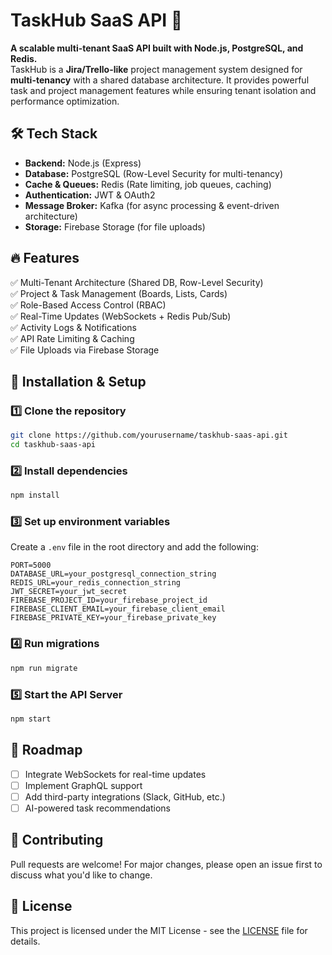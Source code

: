 # TaskHub SaaS API 🚀

**A scalable multi-tenant SaaS API built with Node.js, PostgreSQL, and Redis.**  
TaskHub is a **Jira/Trello-like** project management system designed for **multi-tenancy** with a shared database architecture. It provides powerful task and project management features while ensuring tenant isolation and performance optimization.

## 🛠️ Tech Stack
- **Backend:** Node.js (Express)
- **Database:** PostgreSQL (Row-Level Security for multi-tenancy)
- **Cache & Queues:** Redis (Rate limiting, job queues, caching)
- **Authentication:** JWT & OAuth2
- **Message Broker:** Kafka (for async processing & event-driven architecture)
- **Storage:** Firebase Storage (for file uploads)

## 🔥 Features
✅ Multi-Tenant Architecture (Shared DB, Row-Level Security)  
✅ Project & Task Management (Boards, Lists, Cards)  
✅ Role-Based Access Control (RBAC)  
✅ Real-Time Updates (WebSockets + Redis Pub/Sub)  
✅ Activity Logs & Notifications  
✅ API Rate Limiting & Caching  
✅ File Uploads via Firebase Storage  

## 🚀 Installation & Setup

### 1️⃣ Clone the repository
```sh
git clone https://github.com/yourusername/taskhub-saas-api.git
cd taskhub-saas-api
```

### 2️⃣ Install dependencies
```sh
npm install
```

### 3️⃣ Set up environment variables
Create a `.env` file in the root directory and add the following:
```
PORT=5000
DATABASE_URL=your_postgresql_connection_string
REDIS_URL=your_redis_connection_string
JWT_SECRET=your_jwt_secret
FIREBASE_PROJECT_ID=your_firebase_project_id
FIREBASE_CLIENT_EMAIL=your_firebase_client_email
FIREBASE_PRIVATE_KEY=your_firebase_private_key
```

### 4️⃣ Run migrations
```sh
npm run migrate
```

### 5️⃣ Start the API Server
```sh
npm start
```

## 📌 Roadmap
- [ ] Integrate WebSockets for real-time updates
- [ ] Implement GraphQL support
- [ ] Add third-party integrations (Slack, GitHub, etc.)
- [ ] AI-powered task recommendations

## 🤝 Contributing
Pull requests are welcome! For major changes, please open an issue first to discuss what you'd like to change.

## 📜 License
This project is licensed under the MIT License - see the [LICENSE](LICENSE) file for details.


